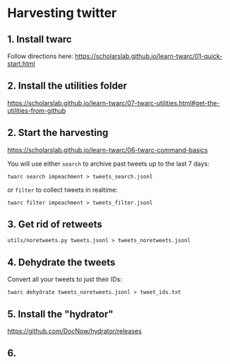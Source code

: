 # Harvesting twitter

## 1. Install twarc

Follow directions here: https://scholarslab.github.io/learn-twarc/01-quick-start.html

## 2. Install the utilities folder

https://scholarslab.github.io/learn-twarc/07-twarc-utilities.html#get-the-utilities-from-github

## 2. Start the harvesting

https://scholarslab.github.io/learn-twarc/06-twarc-command-basics

You will use either `search` to archive past tweets up to the last 7 days:

`twarc search impeachment > tweets_search.jsonl`

or `filter` to collect tweets in realtime:

`twarc filter impeachment > tweets_filter.jsonl`

## 3. Get rid of retweets

`utils/noretweets.py tweets.jsonl > tweets_noretweets.jsonl`

## 4. Dehydrate the tweets

Convert all your tweets to just their IDs:

`twarc dehydrate tweets_noretweets.jsonl > tweet_ids.txt`

## 5. Install the "hydrator"

https://github.com/DocNow/hydrator/releases

## 6. 
